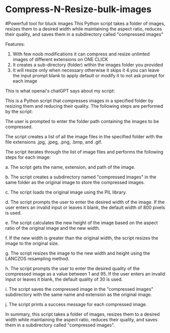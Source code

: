# Compress-N-Resize-bulk-images
#Powerfull tool for bluck images
This Python script takes a folder of images, resizes them to a desired width while maintaining the aspect ratio, reduces their quality, and saves them in a subdirectory called "compressed images"


Features:

1. With few noob modifications it can compress and resize unlimted images of different extensions on ONE CLICK
2. It creates a sub-directory (folder) within the images folder you provided
3. It will resize only when necessary otherwise it skips it
4.you can leave the input prompt blank to apply default or modify it to not ask prompt for each image  




This is what openai's chatGPT says about my script:


This is a Python script that compresses images in a specified folder by resizing them and reducing their quality. The following steps are performed by the script:

The user is prompted to enter the folder path containing the images to be compressed.

The script creates a list of all the image files in the specified folder with the file extensions .jpg, .jpeg, .png, .bmp, and .gif.

The script iterates through the list of image files and performs the following steps for each image:

a. The script gets the name, extension, and path of the image.

b. The script creates a subdirectory named "compressed images" in the same folder as the original image to store the compressed images.

c. The script loads the original image using the PIL library.

d. The script prompts the user to enter the desired width of the image. If the user enters an invalid input or leaves it blank, the default width of 800 pixels is used.

e. The script calculates the new height of the image based on the aspect ratio of the original image and the new width.

f. If the new width is greater than the original width, the script resizes the image to the original size.

g. The script resizes the image to the new width and height using the LANCZOS resampling method.

h. The script prompts the user to enter the desired quality of the compressed image as a value between 1 and 95. If the user enters an invalid input or leaves it blank, the default quality of 30 is used.

i. The script saves the compressed image in the "compressed images" subdirectory with the same name and extension as the original image.

j. The script prints a success message for each compressed image.

In summary, this script takes a folder of images, resizes them to a desired width while maintaining the aspect ratio, reduces their quality, and saves them in a subdirectory called "compressed images".
